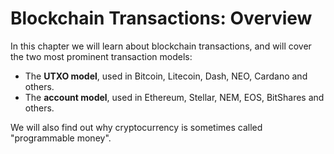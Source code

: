 # Blockchain Transactions: Overview

In this chapter we will learn about blockchain transactions, and will cover the two most prominent transaction models:

- The **UTXO model**, used in Bitcoin, Litecoin, Dash, NEO, Cardano and others.
- The **account model**, used in Ethereum, Stellar, NEM, EOS, BitShares and others.

We will also find out why cryptocurrency is sometimes called "programmable money".